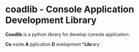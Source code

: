 # coadlib - Console Application Development Library

**Coadlib** is a python library for develop console application.

**Co** nsole **A** pplication **D** evelopment ***Lib**rary
